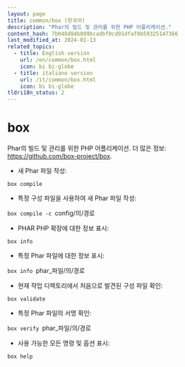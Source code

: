 ```yaml
---
layout: page
title: common/box (한국어)
description: "Phar의 빌드 및 관리를 위한 PHP 어플리케이션."
content_hash: 7b048d84b899bcadbf0cd91dfaf0b59325147366
last_modified_at: 2024-01-13
related_topics:
  - title: English version
    url: /en/common/box.html
    icon: bi bi-globe
  - title: italiano version
    url: /it/common/box.html
    icon: bi bi-globe
tldri18n_status: 2
---
```

# box

Phar의 빌드 및 관리를 위한 PHP 어플리케이션.
더 많은 정보: <https://github.com/box-project/box>.

- 새 Phar 파일 작성:

`box compile`

- 특정 구성 파일을 사용하여 새 Phar 파일 작성:

`box compile -c `<span class="tldr-var badge badge-pill bg-dark-lm bg-white-dm text-white-lm text-dark-dm font-weight-bold">config/의/경로</span>

- PHAR PHP 확장에 대한 정보 표시:

`box info`

- 특정 Phar 파일에 대한 정보 표시:

`box info `<span class="tldr-var badge badge-pill bg-dark-lm bg-white-dm text-white-lm text-dark-dm font-weight-bold">phar_파일/의/경로</span>

- 현재 작업 디렉토리에서 처음으로 발견된 구성 파일 확인:

`box validate`

- 특정 Phar 파일의 서명 확인:

`box verify `<span class="tldr-var badge badge-pill bg-dark-lm bg-white-dm text-white-lm text-dark-dm font-weight-bold">phar_파일/의/경로</span>

- 사용 가능한 모든 명령 및 옵션 표시:

`box help`
